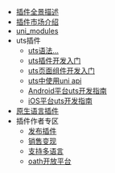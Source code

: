 * [插件全景描述](/plugin/README.md)
* [插件市场介绍](/plugin/plugin-ext-introduction.md)
* [uni_modules](/plugin/uni_modules.md)
* uts插件
  * [uts语法...](/tutorial/syntax-uts.md)
  * [uts插件开发入门](uts-plugin.md)
  * [uts页面组件开发入门](uts-component.md)
  * [uts中使用uni api](uts-uni-api.md)
  * [Android平台uts开发指南](uts-for-android.md)
  * [iOS平台uts开发指南](uts-for-ios.md)
* [原生语言插件](/plugin/native-plugin.md)
* 插件作者专区
  * [发布插件](/plugin/publish.md)
  * [销售变现](/plugin/sell.md)
  * [支持多语言](/plugin/language.md)
  * [oath开放平台](/plugin/oath.md)
